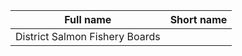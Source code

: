 <!-- ⚠️ This file is auto-generated from mapping.yaml. Do not edit it manually. -->

| Full name | Short name |
| --------- | ---------- |
| District Salmon Fishery Boards |  |
